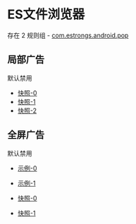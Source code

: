 # ES文件浏览器

存在 2 规则组 - [com.estrongs.android.pop](/src/apps/com.estrongs.android.pop.ts)

## 局部广告

默认禁用

- [快照-0](https://i.gkd.li/import/12674919)
- [快照-1](https://i.gkd.li/import/12818281)
- [快照-2](https://i.gkd.li/import/13842299)

## 全屏广告

默认禁用

- [示例-0](https://m.gkd.li/110102406/d95033e9-535c-44fe-a82a-7261aa4d17eb)
- [示例-1](https://m.gkd.li/110102406/b79b4e3d-df86-423c-a020-7e3846e07907)

- [快照-0](https://i.gkd.li/import/14506992)
- [快照-1](https://i.gkd.li/import/14506950)
